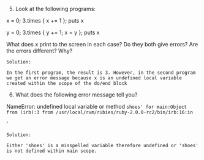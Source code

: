 5. Look at the following programs:

  x = 0; 3.times { x += 1 }; puts x

  y = 0; 3.times { y += 1; x = y }; puts x

  What does x print to the screen in each case? Do they both give errors? Are the errors different? Why?

    Solution:

    In the first program, the result is 3. However, in the second program we get an error message because x is an undefined local variable created within the scope of the do/end block

  6. What does the following error message tell you?

  NameError: undefined local variable or method `shoes' for main:Object
  from (irb):3
  from /usr/local/rvm/rubies/ruby-2.0.0-rc2/bin/irb:16:in `<main>'

    Solution:

    Either 'shoes' is a misspelled variable therefore undefined or 'shoes' is not defined within main scope.

